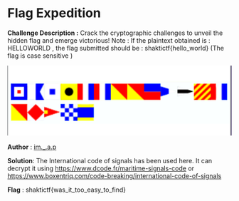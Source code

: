 # Flag Expedition
**Challenge Description :**
Crack the cryptographic challenges to unveil the hidden flag and emerge victorious!
Note : If the plaintext obtained is : HELLOWORLD , the flag submitted should be : shaktictf{hello_world} (The flag is case sensitive )

![Image](docs/ShaktiCTF24/crypto/uploads/f.png)

**Author** : [im._.a.p](https://twitter.com/im_a_p_)

**Solution**:
The International code of signals has been used here.
It can decrypt it using https://www.dcode.fr/maritime-signals-code or https://www.boxentriq.com/code-breaking/international-code-of-signals

**Flag** : shaktictf{was_it_too_easy_to_find}

